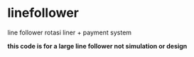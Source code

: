 # linefollower
line follower rotasi liner + payment system

**this code is for a large line follower not simulation or design**
